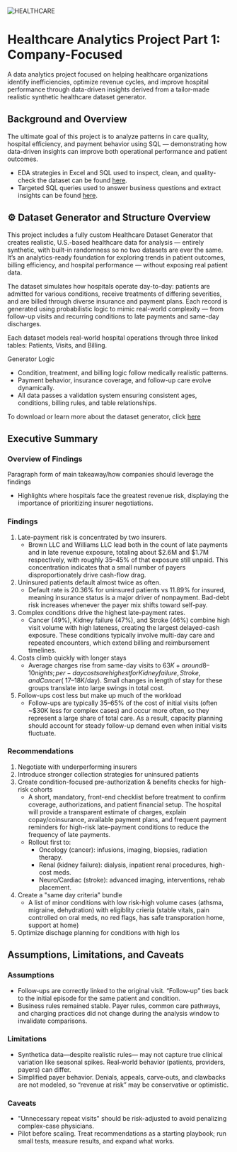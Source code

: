 ![HEALTHCARE](https://github.com/user-attachments/assets/be123116-11b6-4910-92df-735d27852e1d)

# Healthcare Analytics Project Part 1: Company-Focused
A data analytics project focused on helping healthcare organizations identify inefficiencies, optimize revenue cycles, and improve hospital performance through data-driven insights derived from a tailor-made realistic synthetic healthcare dataset generator.

## Background and Overview


The ultimate goal of this project is to analyze patterns in care quality, hospital efficiency, and payment behavior using SQL — demonstrating how data-driven insights can improve both operational performance and patient outcomes.

- EDA strategies in Excel and SQL used to inspect, clean, and quality-check the dataset can be found [here](https://github.com/MichaelZaniewski/Healthcare-Project/blob/main/Excel%20Cleaning%20%26%20EDA.md).
- Targeted SQL queries used to answer business questions and extract insights can be found [here](https://github.com/MichaelZaniewski/Healthcare-Project/blob/main/SQL%20Queries%20%26%20Results.md).


## ⚙️ Dataset Generator and Structure Overview

This project includes a fully custom Healthcare Dataset Generator that creates realistic, U.S.-based healthcare data for analysis — entirely synthetic, with built-in randomness so no two datasets are ever the same. It’s an analytics-ready foundation for exploring trends in patient outcomes, billing efficiency, and hospital performance — without exposing real patient data.

The dataset simulates how hospitals operate day-to-day: patients are admitted for various conditions, receive treatments of differing severities, and are billed through diverse insurance and payment plans. Each record is generated using probabilistic logic to mimic real-world complexity — from follow-up visits and recurring conditions to late payments and same-day discharges.

Each dataset models real-world hospital operations through three linked tables: Patients, Visits, and Billing.

Generator Logic
- Condition, treatment, and billing logic follow medically realistic patterns.
- Payment behavior, insurance coverage, and follow-up care evolve dynamically.
- All data passes a validation system ensuring consistent ages, conditions, billing rules, and table relationships.

To download or learn more about the dataset generator, click [here](https://github.com/MichaelZaniewski/Healthcare-Dataset-Generator/blob/main/README.md)

## Executive Summary
### Overview of Findings
Paragraph form of main takeaway/how companies should leverage the findings
  
  - Highlights where hospitals face the greatest revenue risk, displaying the importance of prioritizing insurer negotiations.

### Findings

1) Late-payment risk is concentrated by two insurers.
   - Brown LLC and Williams LLC lead both in the count of late payments and in late revenue exposure, totaling about $2.6M and $1.7M respectively, with roughly 35–45% of that exposure still unpaid. This concentration indicates that a small number of payers disproportionately drive cash-flow drag.
2) Uninsured patients default almost twice as often.
   - Default rate is 20.36% for uninsured patients vs 11.89% for insured, meaning insurance status is a major driver of nonpayment. Bad-debt risk increases whenever the payer mix shifts toward self-pay.
3) Complex conditions drive the highest late-payment rates.
   - Cancer (49%), Kidney failure (47%), and Stroke (46%) combine high visit volume with high lateness, creating the largest delayed-cash exposure. These conditions typically involve multi-day care and repeated encounters, which extend billing and reimbursement timelines.
4) Costs climb quickly with longer stays
   - Average charges rise from same-day visits to $63K+ around 8–10 nights; per-day costs are highest for Kidney failure, Stroke, and Cancer (~$17–18K/day). Small changes in length of stay for these groups translate into large swings in total cost.
5) Follow-ups cost less but make up much of the workload
   - Follow-ups are typically 35–65% of the cost of initial visits (often ~$30K less for complex cases) and occur more often, so they represent a large share of total care.
As a result, capacity planning should account for steady follow-up demand even when initial visits fluctuate.

### Recommendations
1) Negotiate with underperforming insurers 
2) Introduce stronger collection strategies for uninsured patients
3) Create condition-focused pre-authorization & benefits checks for high-risk cohorts
   - A short, mandatory, front-end checklist before treatment to confirm coverage, authorizations, and patient financial setup. The hospital will provide a transparent estimate of charges, explain copay/coinsurance, available payment plans, and frequent payment reminders for high-risk late-payment conditions to reduce the frequency of late payments.
   - Rollout first to:
        -  Oncology (cancer): infusions, imaging, biopsies, radiation therapy.
        -  Renal (kidney failure): dialysis, inpatient renal procedures, high-cost meds.
        -  Neuro/Cardiac (stroke): advanced imaging, interventions, rehab placement.
4) Create a "same day criteria" bundle
   - A list of minor conditions with low risk-high volume cases (athsma, migraine, dehydration) with eligiblity crieria (stable vitals, pain controlled on oral meds, no red flags, has safe transporation home, support at home) 
5) Optimize dischage planning for conditions with high los


## Assumptions, Limitations, and Caveats
### Assumptions
- Follow‑ups are correctly linked to the original visit. “Follow‑up” ties back to the initial episode for the same patient and condition.
- Business rules remained stable. Payer rules, common care pathways, and charging practices did not change during the analysis window to invalidate comparisons.
  
### Limitations
- Synthetica data—despite realistic rules— may not capture true clinical variation like seasonal spikes. Real‑world behavior (patients, providers, payers) can differ.
- Simplified payer behavior. Denials, appeals, carve‑outs, and clawbacks are not modeled, so “revenue at risk” may be conservative or optimistic.
  
### Caveats
- "Unnecessary repeat visits" should be risk-adjusted to avoid penalizing complex-case physicians.
- Pilot before scaling. Treat recommendations as a starting playbook; run small tests, measure results, and expand what works.
